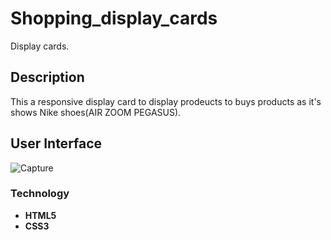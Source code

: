 # Shopping_display_cards
Display cards.

## Description

This a responsive display card to display prodeucts to buys products as it's shows Nike shoes(AIR ZOOM PEGASUS).

## User Interface


![Capture](https://user-images.githubusercontent.com/86045021/175484156-de162582-20ff-4d80-ace4-8119fb17378d.JPG)

### Technology
- **HTML5**
- **CSS3**


